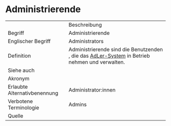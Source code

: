 # Administrierende

<link-summary rel="summary"/>
<card-summary rel="summary"/>
<web-summary rel="summary"/>


<table>
    <tr>
        <td></td>
        <td>Beschreibung</td>
    </tr>
    <tr>
        <td>Begriff</td>
        <td>Administrierende</td>
    </tr>
    <tr>
        <td>Englischer Begriff</td>
        <td>Administrators</td>
    </tr>
    <tr>
        <td>Definition</td>
        <td id="summary">Administrierende sind die Benutzenden ,
            die das <a href="AdLer-System.md">AdLer-System</a>
            in Betrieb nehmen und verwalten.</td>
    </tr>  
    <tr>
        <td>Siehe auch</td>
        <td></td>
    </tr>
    <tr>
        <td>Akronym</td>
        <td></td>
    </tr>
   <tr>
        <td>Erlaubte Alternativbenennung</td>
        <td>Administrator:innen</td>
    </tr>
   <tr>
        <td>Verbotene Terminologie</td>
        <td>Admins</td>
    </tr>
   <tr>
        <td>Quelle</td>
        <td></td>
    </tr>
</table>